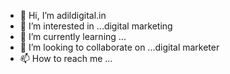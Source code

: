 - 👋 Hi, I’m adildigital.in
- 👀 I’m interested in ...digital marketing
- 🌱 I’m currently learning ...
- 💞️ I’m looking to collaborate on ...digital marketer
- 📫 How to reach me ...

<!---
adildigital.in is a ✨ special ✨ repository because its `README.md` (this file) appears on your GitHub profile.
You can click the Preview link to take a look at your changes.
--->
